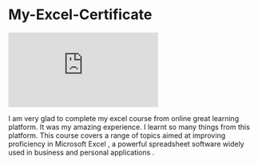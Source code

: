 # My-Excel-Certificate

![README.md](https://github.com/user-attachments/files/16321051/README.md)


I am very glad to complete my excel course from online great learning platform.
It was my amazing experience. I learnt so many things from this platform.
This course covers a range of topics aimed at improving proficiency in Microsoft Excel ,
a powerful spreadsheet software widely used in business and personal applications .
